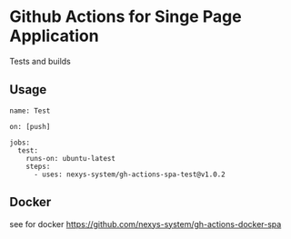 # Github Actions for Singe Page Application

Tests and builds

## Usage

```
name: Test

on: [push]

jobs:
  test:
    runs-on: ubuntu-latest
    steps:
      - uses: nexys-system/gh-actions-spa-test@v1.0.2
```

## Docker

see for docker https://github.com/nexys-system/gh-actions-docker-spa
